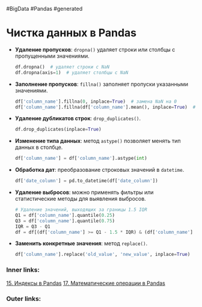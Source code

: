 #BigData #Pandas #generated

# Чистка данных в Pandas

- **Удаление пропусков**: `dropna()` удаляет строки или столбцы с пропущенными значениями.
  ```python
  df.dropna()  # удаляет строки с NaN
  df.dropna(axis=1)  # удаляет столбцы с NaN
  ```

- **Заполнение пропусков**: `fillna()` заполняет пропуски указанными значениями.
  ```python
  df['column_name'].fillna(0, inplace=True)  # замена NaN на 0
  df['column_name'].fillna(df['column_name'].mean(), inplace=True)  # замена на среднее значение столбца
  ```

- **Удаление дубликатов строк**: `drop_duplicates()`.
  ```python
  df.drop_duplicates(inplace=True)
  ```

- **Изменение типа данных**: метод `astype()` позволяет менять тип данных в столбце.
  ```python
  df['column_name'] = df['column_name'].astype(int)
  ```

- **Обработка дат**: преобразование строковых значений в `datetime`.
  ```python
  df['date_column'] = pd.to_datetime(df['date_column'])
  ```

- **Удаление выбросов**: можно применять фильтры или статистические методы для выявления выбросов.
  ```python
  # Удаление значений, выходящих за границы 1.5 IQR
  Q1 = df['column_name'].quantile(0.25)
  Q3 = df['column_name'].quantile(0.75)
  IQR = Q3 - Q1
  df = df[(df['column_name'] >= Q1 - 1.5 * IQR) & (df['column_name'] <= Q3 + 1.5 * IQR)]
  ```

- **Заменить конкретные значения**: метод `replace()`.
  ```python
  df['column_name'].replace('old_value', 'new_value', inplace=True)
  ```

### Inner links:
[15. Индексы в Pandas](2.%20Knowledge/IT%20продукты/Big%20Data/15.%20Индексы%20в%20Pandas.md)
[17. Математические операции в Pandas](2.%20Knowledge/IT%20продукты/Big%20Data/17.%20Математические%20операции%20в%20Pandas.md)
### Outer links: